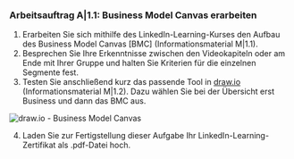 <!--include-start-->
### Arbeitsauftrag A|1.1: Business Model Canvas erarbeiten

1. Erarbeiten Sie sich mithilfe des LinkedIn-Learning-Kurses den Aufbau des Business Model Canvas [BMC] (Informationsmaterial M|1.1).
2. Besprechen Sie Ihre Erkenntnisse zwischen den Videokapiteln oder am Ende mit Ihrer Gruppe und halten Sie Kriterien für die einzelnen Segmente fest.
3. Testen Sie anschließend kurz das passende Tool in [draw.io](https://draw.io) (Informationsmaterial M|1.2). Dazu wählen Sie bei der Übersicht erst Business und dann das BMC aus.

![draw.io - Business Model Canvas](https://herr-nm.github.io/KDM-LF12/bilder/kap_01_A1.1_drawio.png)

4. Laden Sie zur Fertigstellung dieser Aufgabe Ihr LinkedIn-Learning-Zertifikat als .pdf-Datei hoch.
<!--include-end-->